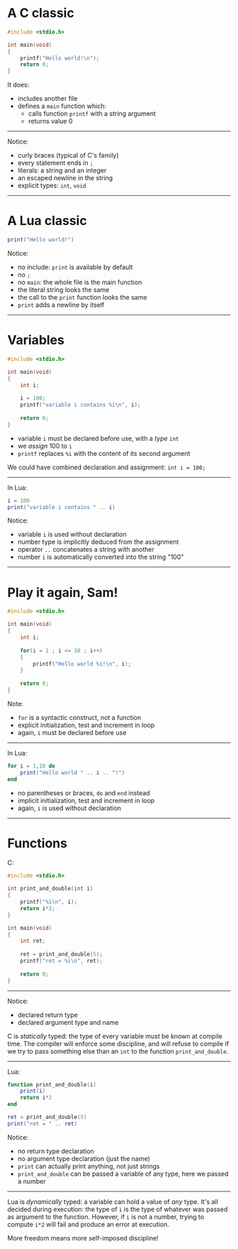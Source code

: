 A C classic
===========

```c
#include <stdio.h>

int main(void)
{
	printf("Hello world!\n");
	return 0;
}
```

It does:

- includes another file
- defines a `main` function which:
	- calls function `printf` with a string argument
	- returns value 0

---

Notice:

- curly braces (typical of C's family)
- every statement ends in `;`
- literals: a string and an integer
- an escaped newline in the string
- explicit types: `int`, `void`

---

A Lua classic
=============

```lua
print("Hello world!")
```

Notice:

- no include: `print` is available by default
- no `;`
- no `main`: the whole file is the main function
- the literal string looks the same
- the call to the `print` function looks the same
- `print` adds a newline by itself

---

Variables
=========

```c
#include <stdio.h>

int main(void)
{
	int i;
	
	i = 100;
	printf("variable i contains %i\n", i);
	
	return 0;
}
```

- variable `i` must be declared before use, with a *type* `int`
- we *assign* 100 to `i`
- `printf` replaces `%i` with the content of its second argument

We could have combined declaration and assignment: `int i = 100;`

---

In Lua:

```lua
i = 100
print("variable i contains " .. i)
```

Notice:

- variable `i` is used without declaration
- number type is implicitly deduced from the assignment
- operator `..` concatenates a string with another
- number `i` is automatically converted into the string "100"

---

Play it again, Sam!
===================

```c
#include <stdio.h>

int main(void)
{
	int i;
	
	for(i = 1 ; i <= 10 ; i++)
	{
		printf("Hello world %i!\n", i);
	}
	
	return 0;
}
```

Note:

- `for` is a syntactic construct, not a function
- explicit initialization, test and increment in loop
- again, `i` must be declared before use

---

In Lua:

```lua
for i = 1,10 do
	print("Hello world " .. i .. "!")
end
```

- no parentheses or braces, `do` and `end` instead
- implicit initialization, test and increment in loop
- again, `i` is used without declaration

---

Functions
=========

C:

```c
#include <stdio.h>

int print_and_double(int i)
{
	printf("%i\n", i);
	return i*2;
}

int main(void)
{
	int ret;
	
	ret = print_and_double(5);
	printf("ret = %i\n", ret);
	
	return 0;
}
```

---

Notice:

- declared return type
- declared argument type and name

C is *statically* typed: the type of every variable must be known at compile time. The compiler will enforce some discipline, and will refuse to compile if we try to pass something else than an `int` to the function `print_and_double`.

---

Lua:

```lua
function print_and_double(i)
	print(i)
	return i*2
end

ret = print_and_double(5)
print("ret = " .. ret)
```

Notice:

- no return type declaration
- no argument type declaration (just the name)
- `print` can actually print anything, not just strings
- `print_and_double` can be passed a variable of any type, here we passed a number

---

Lua is *dynamically* typed: a variable can hold a value of *any* type. It's all decided during execution: the type of `i` is the type of whatever was passed as argument to the function. However, if `i` is not a number, trying to compute `i*2` will fail and produce an error at execution.

More freedom means more self-imposed discipline!
